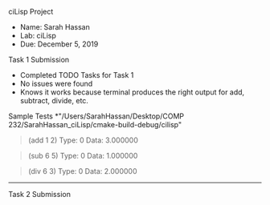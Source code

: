 ciLisp Project

* Name: Sarah Hassan
* Lab: ciLisp
* Due: December 5, 2019


Task 1 Submission
* Completed TODO Tasks for Task 1 
* No issues were found 
* Knows it works because terminal produces the right output for add, subtract, divide, etc.


Sample Tests
*"/Users/SarahHassan/Desktop/COMP 232/SarahHassan_ciLisp/cmake-build-debug/cilisp"

> (add 1 2)
Type: 0
Data: 3.000000

>  (sub 6 5)
Type: 0
Data: 1.000000

>  (div 6 3)
Type: 0
Data: 2.000000
***
Task 2 Submission 
